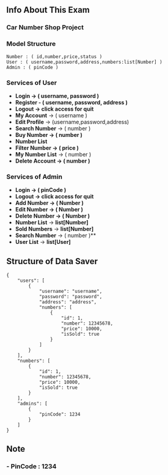 ## Info About This Exam

### Car Number Shop Project

###

### **Model Structure**
`````
Number : ( id,number,price,status )
User : ( username,password,address,numbers:list[Number] )
Admin : ( pinCode )

`````

### Services of User

- **Login -> ( username, password )**
- **Register - ( username, password, address )**
- **Logout ->  click access for quit**
- **My Account** -> ( username )
- **Edit Profile** -> (username,password,address)
- **Search Number** -> ( number )
- **Buy Number -> ( number )**
- **Number List**
- **Filter Number -> ( price )**
- **My Number List** -> ( number )
- **Delete Account -> ( number )**


### Services of Admin

- **Login -> ( pinCode )**
- **Logout ->  click access for quit**
- **Add Number -> ( Number )**
- **Edit Number -> ( Number )**
- **Delete Number -> ( Number )**
- **Number List** -> **list[Number]**
- **Sold Numbers** -> **list[Number]**
- **Search Number** -> ( number )**
- **User List** -> **list[User]**


## Structure of Data Saver
`````
{
    "users": [
        {
            "username": "username",
            "password": "password",
            "address": "address",
            "numbers": [
                {
                    "id": 1,
                    "number": 12345678,
                    "price": 10000,
                    "isSold": true
                }
            ]
        }
    ],
    "numbers": [
        {
            "id": 1,
            "number": 12345678,
            "price": 10000,
            "isSold": true
        }
    ],
    "admins": [
        {
            "pinCode": 1234
        }
    ]
}

`````
## **Note**
### - **PinCode** : 1234